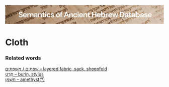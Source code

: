 <html><body><img id="banner" src="../../images/banners/banner.png" alt="banner" /></body></html>

# **Cloth**


### Related words
[<span dir="rtl">מִשְׁפְּתַיִם</span> / <span dir="rtl">שְׁפַתַּיִם</span> – layered fabric, sack, sheepfold](../words/mishpthayim.md)<br>[חֶרֶט – burin, stylus](../words/cheret.md)<br>[חַשְׁמַן – amethyst(?)](../words/chashman.md)<br>